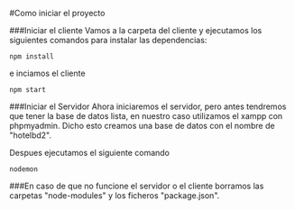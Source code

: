 #Como iniciar el proyecto

###Iniciar el cliente
Vamos a la carpeta del cliente y ejecutamos los siguientes comandos para instalar las dependencias:
````
npm install
````
e inciamos el cliente 
````
npm start
````

###Iniciar el Servidor
Ahora iniciaremos el servidor, pero antes tendremos que tener la base de datos lista, en nuestro caso utilizamos el xampp con phpmyadmin.
Dicho esto  creamos una base de datos con el nombre de "hotelbd2".

Despues ejecutamos el siguiente comando 
````
nodemon

````

###En caso de que no funcione el servidor o el cliente
borramos las carpetas "node-modules" y los ficheros "package.json".
